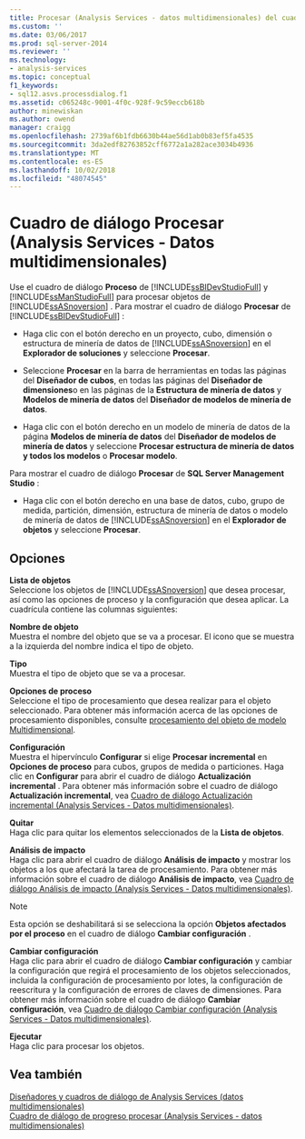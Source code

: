 ```yaml
---
title: Procesar (Analysis Services - datos multidimensionales) del cuadro de diálogo | Microsoft Docs
ms.custom: ''
ms.date: 03/06/2017
ms.prod: sql-server-2014
ms.reviewer: ''
ms.technology:
- analysis-services
ms.topic: conceptual
f1_keywords:
- sql12.asvs.processdialog.f1
ms.assetid: c065248c-9001-4f0c-928f-9c59eccb618b
author: minewiskan
ms.author: owend
manager: craigg
ms.openlocfilehash: 2739af6b1fdb6630b44ae56d1ab0b83ef5fa4535
ms.sourcegitcommit: 3da2edf82763852cff6772a1a282ace3034b4936
ms.translationtype: MT
ms.contentlocale: es-ES
ms.lasthandoff: 10/02/2018
ms.locfileid: "48074545"
---
```

# <a name="process-dialog-box-analysis-services---multidimensional-data"></a>Cuadro de diálogo Procesar (Analysis Services - Datos multidimensionales)
  Use el cuadro de diálogo **Proceso** de [!INCLUDE[ssBIDevStudioFull](../includes/ssbidevstudiofull-md.md)] y [!INCLUDE[ssManStudioFull](../includes/ssmanstudiofull-md.md)] para procesar objetos de [!INCLUDE[ssASnoversion](../includes/ssasnoversion-md.md)] . Para mostrar el cuadro de diálogo **Procesar** de [!INCLUDE[ssBIDevStudioFull](../includes/ssbidevstudiofull-md.md)] :  
  
-   Haga clic con el botón derecho en un proyecto, cubo, dimensión o estructura de minería de datos de [!INCLUDE[ssASnoversion](../includes/ssasnoversion-md.md)] en el **Explorador de soluciones** y seleccione **Procesar**.  
  
-   Seleccione **Procesar** en la barra de herramientas en todas las páginas del **Diseñador de cubos**, en todas las páginas del **Diseñador de dimensiones**o en las páginas de la **Estructura de minería de datos** y **Modelos de minería de datos** del **Diseñador de modelos de minería de datos**.  
  
-   Haga clic con el botón derecho en un modelo de minería de datos de la página **Modelos de minería de datos** del **Diseñador de modelos de minería de datos** y seleccione **Procesar estructura de minería de datos y todos los modelos** o **Procesar modelo**.  
  
 Para mostrar el cuadro de diálogo **Procesar** de **SQL Server Management Studio** :  
  
-   Haga clic con el botón derecho en una base de datos, cubo, grupo de medida, partición, dimensión, estructura de minería de datos o modelo de minería de datos de [!INCLUDE[ssASnoversion](../includes/ssasnoversion-md.md)] en el **Explorador de objetos** y seleccione **Procesar**.  
  
## <a name="options"></a>Opciones  
 **Lista de objetos**  
 Seleccione los objetos de [!INCLUDE[ssASnoversion](../includes/ssasnoversion-md.md)] que desea procesar, así como las opciones de proceso y la configuración que desea aplicar. La cuadrícula contiene las columnas siguientes:  
  
 **Nombre de objeto**  
 Muestra el nombre del objeto que se va a procesar. El icono que se muestra a la izquierda del nombre indica el tipo de objeto.  
  
 **Tipo**  
 Muestra el tipo de objeto que se va a procesar.  
  
 **Opciones de proceso**  
 Seleccione el tipo de procesamiento que desea realizar para el objeto seleccionado. Para obtener más información acerca de las opciones de procesamiento disponibles, consulte [procesamiento del objeto de modelo Multidimensional](multidimensional-models/processing-a-multidimensional-model-analysis-services.md).  
  
 **Configuración**  
 Muestra el hipervínculo **Configurar** si elige **Procesar incremental** en **Opciones de proceso** para cubos, grupos de medida o particiones. Haga clic en **Configurar** para abrir el cuadro de diálogo **Actualización incremental** . Para obtener más información sobre el cuadro de diálogo **Actualización incremental**, vea [Cuadro de diálogo Actualización incremental &#40;Analysis Services - Datos multidimensionales&#41;](incremental-update-dialog-box-analysis-services-multidimensional-data.md).  
  
 **Quitar**  
 Haga clic para quitar los elementos seleccionados de la **Lista de objetos**.  
  
 **Análisis de impacto**  
 Haga clic para abrir el cuadro de diálogo **Análisis de impacto** y mostrar los objetos a los que afectará la tarea de procesamiento. Para obtener más información sobre el cuadro de diálogo **Análisis de impacto**, vea [Cuadro de diálogo Análisis de impacto &#40;Analysis Services - Datos multidimensionales&#41;](impact-analysis-dialog-box-analysis-services-multidimensional-data.md).  
  
> [!NOTE]  
>  Esta opción se deshabilitará si se selecciona la opción **Objetos afectados por el proceso** en el cuadro de diálogo **Cambiar configuración** .  
  
 **Cambiar configuración**  
 Haga clic para abrir el cuadro de diálogo **Cambiar configuración** y cambiar la configuración que regirá el procesamiento de los objetos seleccionados, incluida la configuración de procesamiento por lotes, la configuración de reescritura y la configuración de errores de claves de dimensiones. Para obtener más información sobre el cuadro de diálogo **Cambiar configuración**, vea [Cuadro de diálogo Cambiar configuración &#40;Analysis Services - Datos multidimensionales&#41;](change-settings-dialog-box-analysis-services-multidimensional-data.md).  
  
 **Ejecutar**  
 Haga clic para procesar los objetos.  
  
## <a name="see-also"></a>Vea también  
 [Diseñadores y cuadros de diálogo de Analysis Services &#40;datos multidimensionales&#41;](analysis-services-designers-and-dialog-boxes-multidimensional-data.md)   
 [Cuadro de diálogo de progreso procesar &#40;Analysis Services - datos multidimensionales&#41;](process-progress-dialog-box-analysis-services-multidimensional-data.md)  
  
  
